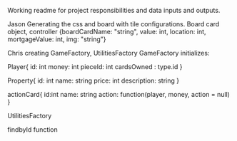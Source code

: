 Working readme for project responsibilities and data inputs and outputs.

Jason
Generating the css and board with tile configurations.
Board card object, controller
{boardCardName: "string", value: int, location: int, mortgageValue: int, img: "string"}

Chris
creating GameFactory, UtilitiesFactory
GameFactory initializes:

Player{
  id: int
  money: int
  pieceId: int
  cardsOwned : type.id
}

Property{
  id: int
  name: string
  price: int
  description: string
}

actionCard{
  id:int
  name: string
  action: function(player, money, action = null)
}

UtilitiesFactory

findbyId function
